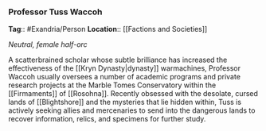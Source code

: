 ### Professor Tuss Waccoh
**Tag**:: #Exandria/Person
**Location**:: [[Factions and Societies]]

_Neutral, female half-orc_

A scatterbrained scholar whose subtle brilliance has increased the effectiveness of the [[Kryn Dynasty|dynasty]] warmachines, Professor Waccoh usually oversees a number of academic programs and private research projects at the Marble Tomes Conservatory within the [[Firmaments]] of [[Rosohna]]. Recently obsessed with the desolate, cursed lands of [[Blightshore]] and the mysteries that lie hidden within, Tuss is actively seeking allies and mercenaries to send into the dangerous lands to recover information, relics, and specimens for further study.